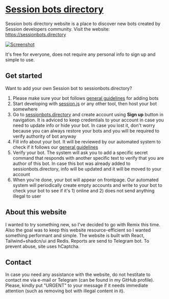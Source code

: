 # [Session bots directory](https://sessionbots.directory)

Session bots directory website is a place to discover new bots created by Session developers community. Visit the website: <https://sessionbots.directory>

[![Screenshot](https://github.com/VityaSchel/session-bots-directory/assets/59040542/a798cd77-27ca-4d45-8bd5-ce9cb064a59d)](https://sessionbots.directory)

It's free for everyone, does not require any personal info to sign up and simple to use.

## Get started

Want to add your own Session bot to sessionbots.directory?

1. Please make sure your bot follows [general guidelines](./GUIDELINES.md) for adding bots
2. Start developing with [session.js](https://sessionjs.github.io/docs) or any other tool, then host your bot somewhere
3. Go to [sessionbots.directory](https://sessionbots.directory) and create account using **Sign up** button in navigation. It is adviced to keep credentials to your account in case you need to update info or hide your bot. In case you lost it, don't worry because you can always restore your bots and you will be required to verify authority of bot anyway
4. Fill info about your bot. It will be reviewed by our automated system to check if it follows our [general guidelines](./GUIDELINES.md)
5. Verify your bot. The system will ask you to add a specific secret command that responds with another specific text to verify that you are author of this bot. In case this bot was already added to sessionbots.directory, info will be updated and it will be moved to your account
6. When you're done, your bot will appear on frontpage. Our automated system will periodically create empty accounts and write to your bot to check your bot to see if it's 1) online and 2) does not send anything illegal to user

## About this website

I wanted to try something new, so I've decided to go with Remix this time. Also the goal was to keep this website resource-efficient so I wanted something performant and simple. The website is built with React, Tailwind+shadcn/ui and Redis. Reports are send to Telegram bot. To prevent abuse, site uses hCaptcha.

## Contact

In case you need any assistance with the website, do not hestitate to contact me via e-mail or Telegram (can be found in my GitHub profile). Please, kindly put "URGENT" to your message if it needs immediate attention (such as removing bot with illegal content in it).